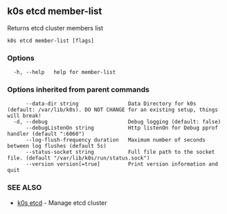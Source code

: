 ## k0s etcd member-list

Returns etcd cluster members list

```
k0s etcd member-list [flags]
```

### Options

```
  -h, --help   help for member-list
```

### Options inherited from parent commands

```
      --data-dir string                Data Directory for k0s (default: /var/lib/k0s). DO NOT CHANGE for an existing setup, things will break!
  -d, --debug                          Debug logging (default: false)
      --debugListenOn string           Http listenOn for Debug pprof handler (default ":6060")
      --log-flush-frequency duration   Maximum number of seconds between log flushes (default 5s)
      --status-socket string           Full file path to the socket file. (default "/var/lib/k0s/run/status.sock")
      --version version[=true]         Print version information and quit
```

### SEE ALSO

* [k0s etcd](k0s_etcd.md)	 - Manage etcd cluster

